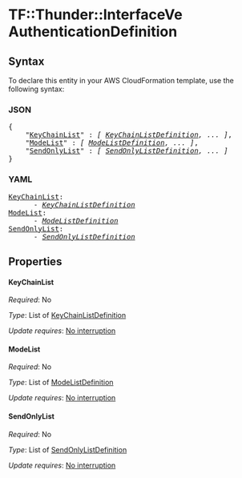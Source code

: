 # TF::Thunder::InterfaceVe AuthenticationDefinition

## Syntax

To declare this entity in your AWS CloudFormation template, use the following syntax:

### JSON

<pre>
{
    "<a href="#keychainlist" title="KeyChainList">KeyChainList</a>" : <i>[ <a href="keychainlistdefinition.md">KeyChainListDefinition</a>, ... ]</i>,
    "<a href="#modelist" title="ModeList">ModeList</a>" : <i>[ <a href="modelistdefinition.md">ModeListDefinition</a>, ... ]</i>,
    "<a href="#sendonlylist" title="SendOnlyList">SendOnlyList</a>" : <i>[ <a href="sendonlylistdefinition.md">SendOnlyListDefinition</a>, ... ]</i>
}
</pre>

### YAML

<pre>
<a href="#keychainlist" title="KeyChainList">KeyChainList</a>: <i>
      - <a href="keychainlistdefinition.md">KeyChainListDefinition</a></i>
<a href="#modelist" title="ModeList">ModeList</a>: <i>
      - <a href="modelistdefinition.md">ModeListDefinition</a></i>
<a href="#sendonlylist" title="SendOnlyList">SendOnlyList</a>: <i>
      - <a href="sendonlylistdefinition.md">SendOnlyListDefinition</a></i>
</pre>

## Properties

#### KeyChainList

_Required_: No

_Type_: List of <a href="keychainlistdefinition.md">KeyChainListDefinition</a>

_Update requires_: [No interruption](https://docs.aws.amazon.com/AWSCloudFormation/latest/UserGuide/using-cfn-updating-stacks-update-behaviors.html#update-no-interrupt)

#### ModeList

_Required_: No

_Type_: List of <a href="modelistdefinition.md">ModeListDefinition</a>

_Update requires_: [No interruption](https://docs.aws.amazon.com/AWSCloudFormation/latest/UserGuide/using-cfn-updating-stacks-update-behaviors.html#update-no-interrupt)

#### SendOnlyList

_Required_: No

_Type_: List of <a href="sendonlylistdefinition.md">SendOnlyListDefinition</a>

_Update requires_: [No interruption](https://docs.aws.amazon.com/AWSCloudFormation/latest/UserGuide/using-cfn-updating-stacks-update-behaviors.html#update-no-interrupt)

